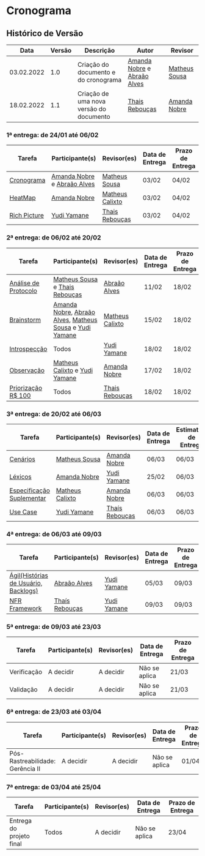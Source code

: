 # Cronograma

## Histórico de Versão

| Data       | Versão | Descrição                               | Autor                                                                                        | Revisor                                        |
| ---------- | ------ | --------------------------------------- | -------------------------------------------------------------------------------------------- | ---------------------------------------------- |
| 03.02.2022 | 1.0    | Criação do documento e do cronograma    | [Amanda Nobre](https://github.com/AmandaNbr) e [Abraão Alves](https://github.com/Abraao1231) | [Matheus Sousa](https://github.com/gatotabaco) |
| 18.02.2022 | 1.1    | Criação de uma nova versão do documento | [Thais Rebouças](https://github.com/Thais-ra)                                                | [Amanda Nobre](https://github.com/AmandaNbr)   |

### 1ª entrega: de 24/01 até 06/02

| Tarefa                                                                                                   | Participante(s)                                                                              | Revisor(es)                                      | Data de Entrega | Prazo de Entrega |
| -------------------------------------------------------------------------------------------------------- | -------------------------------------------------------------------------------------------- | ------------------------------------------------ | --------------- | ---------------- |
| [Cronograma](https://requisitos-de-software.github.io/2021.2-AntennaPod/planejamento/cronograma/)        | [Amanda Nobre](https://github.com/AmandaNbr) e [Abraão Alves](https://github.com/Abraao1231) | [Matheus Sousa](https://github.com/gatotabaco)   | 03/02           | 04/02            |
| [HeatMap](https://requisitos-de-software.github.io/2021.2-AntennaPod/planejamento/heatmap/)              | [Amanda Nobre](https://github.com/AmandaNbr)                                                 | [Matheus Calixto](https://github.com/matheuscvp) | 03/02           | 04/02            |
| [Rich Picture](https://requisitos-de-software.github.io/2021.2-AntennaPod/pre-rastreamento/richPicture/) | [Yudi Yamane](https://github.com/yudi-azvd)                                                  | [Thais Rebouças](https://github.com/Thais-ra)    | 03/02           | 04/02            |

### 2ª entrega: de 06/02 até 20/02
| Tarefa                                                                                                          | Participante(s)                                                                                                                                                                           | Revisor(es)                                      | Data de Entrega | Prazo de Entrega |
| --------------------------------------------------------------------------------------------------------------- | ----------------------------------------------------------------------------------------------------------------------------------------------------------------------------------------- | ------------------------------------------------ | --------------- | ---------------- |
| [Análise de Protocolo](https://requisitos-de-software.github.io/2021.2-AntennaPod/elicitacao/analiseProtocolo/) | [Matheus Sousa](https://github.com/gatotabaco) e [Thais Rebouças](https://github.com/Thais-ra)                                                                                            | [Abraão Alves](https://github.com/Abraao1231)    | 11/02           | 18/02            |
| [Brainstorm](https://requisitos-de-software.github.io/2021.2-AntennaPod/elicitacao/brainstorm/)                 | [Amanda Nobre](https://github.com/AmandaNbr), [Abraão Alves](https://github.com/Abraao1231), [Matheus Sousa](https://github.com/gatotabaco) e [Yudi Yamane](https://github.com/yudi-azvd) | [Matheus Calixto](https://github.com/matheuscvp) | 15/02           | 18/02            |
| [Introspecção](https://requisitos-de-software.github.io/2021.2-AntennaPod/elicitacao/introspeccao/)             | Todos                                                                                                                                                                                     | [Yudi Yamane](https://github.com/yudi-azvd)      | 18/02           | 18/02            |
| [Observação](https://requisitos-de-software.github.io/2021.2-AntennaPod/elicitacao/observacao/)                 | [Matheus Calixto](https://github.com/matheuscvp) e [Yudi Yamane](https://github.com/yudi-azvd)                                                                                            | [Amanda Nobre](https://github.com/AmandaNbr)     | 17/02           | 18/02            |
| [Priorização R$ 100](https://requisitos-de-software.github.io/2021.2-AntennaPod/elicitacao/100reais/)           | Todos                                                                                                                                                                                     | [Thais Rebouças](https://github.com/Thais-ra)    | 18/02           | 18/02            |

### 3ª entrega: de 20/02 até 06/03

| Tarefa                                                                                                                      | Participante(s)                                  | Revisor(es)                                   | Data de Entrega | Estimativa de Entrega |
| --------------------------------------------------------------------------------------------------------------------------- | ------------------------------------------------ | --------------------------------------------- | --------------- | --------------------- |
| [Cenários](https://requisitos-de-software.github.io/2021.2-AntennaPod/modelagem/cenarios/)                                  | [Matheus Sousa](https://github.com/gatotabaco)   | [Amanda Nobre](https://github.com/AmandaNbr)  | 06/03           | 06/03                 |
| [Léxicos](https://requisitos-de-software.github.io/2021.2-AntennaPod/modelagem/lexicos/)                                    | [Amanda Nobre](https://github.com/AmandaNbr)     | [Yudi Yamane](https://github.com/yudi-azvd)   | 25/02           | 06/03                 |
| [Especificação Suplementar](https://requisitos-de-software.github.io/2021.2-AntennaPod/modelagem/especificacaoSuplementar/) | [Matheus Calixto](https://github.com/matheuscvp) | [Amanda Nobre](https://github.com/AmandaNbr)  | 06/03           | 06/03                 |
| [Use Case](https://requisitos-de-software.github.io/2021.2-AntennaPod/modelagem/casosDeUso/casosDeUso/)                     | [Yudi Yamane](https://github.com/yudi-azvd)      | [Thaís Rebouças](https://github.com/Thais-ra) | 06/03           | 06/03                 |

### 4ª entrega: de 06/03 até 09/03

| Tarefa                                                                                                                | Participante(s)                               | Revisor(es)                                 | Data de Entrega | Prazo de Entrega |
| --------------------------------------------------------------------------------------------------------------------- | --------------------------------------------- | ------------------------------------------- | --------------- | ---------------- |
| [Ágil(Histórias de Usuário, Backlogs)](https://requisitos-de-software.github.io/2021.2-AntennaPod/modelagem/backlog/) | [Abraão Alves](https://github.com/Abraao1231) | [Yudi Yamane](https://github.com/yudi-azvd) | 05/03           | 09/03            |
| [NFR Framework](https://requisitos-de-software.github.io/2021.2-AntennaPod/modelagem/nfr-framework/)                  | [Thaís Rebouças](https://github.com/Thais-ra) | [Yudi Yamane](https://github.com/yudi-azvd) | 09/03           | 09/03            |

### 5ª entrega: de 09/03 até 23/03
| Tarefa      | Participante(s) | Revisor(es) | Data de Entrega | Prazo de Entrega |
| ----------- | --------------- | ----------- | --------------- | ---------------- |
| Verificação | A decidir       | A decidir   | Não se aplica   | 21/03            |
| Validação   | A decidir       | A decidir   | Não se aplica   | 21/03            |

### 6ª entrega: de 23/03 até 03/04

| Tarefa                           | Participante(s) | Revisor(es) | Data de Entrega | Prazo de Entrega |
| -------------------------------- | --------------- | ----------- | --------------- | ---------------- |
| Pós-Rastreabilidade: Gerência II | A decidir       | A decidir   | Não se aplica   | 01/04            |

### 7ª entrega: de 03/04 até 25/04

| Tarefa                   | Participante(s) | Revisor(es) | Data de Entrega | Prazo de Entrega |
| ------------------------ | --------------- | ----------- | --------------- | ---------------- |
| Entrega do projeto final | Todos           | A decidir   | Não se aplica   | 23/04            |
